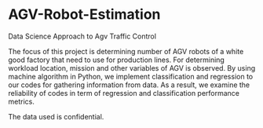 # AGV-Robot-Estimation
Data Science Approach to Agv Traffic Control


The focus of this project is determining number of AGV robots of a white good factory that need to use for production lines. For determining workload location, mission and other variables of AGV is observed. By using machine algorithm in Python, we implement classification and regression to our codes for gathering information from data. As a result, we examine the reliability of codes in term of regression and classification performance metrics.  

The data used is confidential.

